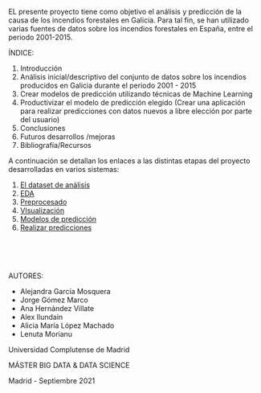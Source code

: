 


EL presente proyecto tiene como objetivo el análisis y predicción de la causa de los incendios forestales en Galicia. Para tal fin, se han utilizado varias fuentes de datos sobre los incendios forestales en España, entre el periodo 2001-2015. 

ÍNDICE:

1. Introducción
1. Análisis inicial/descriptivo del conjunto de datos sobre los incendios producidos en Galicia durante el periodo 2001 - 2015
3. Crear modelos de predicción utilizando técnicas de Machine Learning
4. Productivizar el modelo de predicción elegido (Crear una aplicación para realizar predicciones con datos nuevos a libre elección por parte del usuario)
5. Conclusiones
6. Futuros desarrollos /mejoras
7. Bibliografía/Recursos



A continuación se detallan los enlaces a las distintas etapas del proyecto desarrolladas en varios sistemas:  


1. [El dataset de análisis](https://lenamorianu.github.io/ANALISIS-Y-PREDICCION-DE-LOS-INCENDIOS-FORESTALES-EN-GALICIA/overview.html)
2. [EDA](https://lenamorianu.github.io/ANALISIS-Y-PREDICCION-DE-LOS-INCENDIOS-FORESTALES-EN-GALICIA/features.html)
3. [Preprocesado](https://github.com/LenaMorianu/ANALISIS-Y-PREDICCION-DE-LOS-INCENDIOS-FORESTALES-EN-GALICIA/blob/main/Big_Data_and_Data_Science_UCM_Preprocesado-en-Markdown_cambioinput.html)
4. [VIsualización](https://algmleyee2o0vmwp.maps.arcgis.com/sharing/oauth2/authorize?client_id=dashboards&response_type=token&state=%7B%22portalUrl%22%3A%22https%3A%2F%2Falgmleyee2o0vmwp.maps.arcgis.com%22%7D&expiration=20160&locale=es&redirect_uri=https%3A%2F%2Falgmleyee2o0vmwp.maps.arcgis.com%2Fapps%2Fdashboards%2F23ba0dc6d69d494eb37d0454f51bf81c&redirectToUserOrgUrl=true)
5. [Modelos de predicción](https://lenamorianu.github.io/ANALISIS-Y-PREDICCION-DE-LOS-INCENDIOS-FORESTALES-EN-GALICIA/models.html)
6. [Realizar predicciones](https://share.streamlit.io/lenamorianu/analisis-y-prediccion-de-los-incendios-forestales-en-galicia/main/Streamlit/Incendios_Galicia.py)



<br>
<br>
<br>

AUTORES:

- Alejandra García Mosquera
- Jorge Gómez Marco
- Ana Hernández Villate
- Alex Ilundain
- Alicia María López Machado
- Lenuta Morianu



Universidad Complutense de Madrid

MÁSTER BIG DATA & DATA SCIENCE 

Madrid - Septiembre 2021

